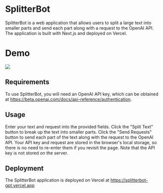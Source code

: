 # SplitterBot
SplitterBot is a web application that allows users to split a large text into smaller parts and send each part along with a request to the OpenAI API. The application is built with Next.js and deployed on Vercel.

# Demo
![](https://github.com/bhaskatripathi/SplitterbotGPT/blob/main/splitterbotGPT.gif)


## Requirements
To use SplitterBot, you will need an OpenAI API key, which can be obtained at https://beta.openai.com/docs/api-reference/authentication.

## Usage
Enter your text and request into the provided fields.
Click the "Split Text" button to break up the text into smaller parts.
Click the "Send Requests" button to send each part of the text along with the request to the OpenAI API.
Your API key and request are stored in the browser's local storage, so there is no need to re-enter them if you revisit the page. Note that the API key is not stored on the server.

## Deployment
The SplitterBot application is deployed on Vercel at https://splitterbot-gpt.vercel.app

